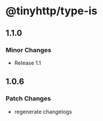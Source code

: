 # @tinyhttp/type-is

## 1.1.0

### Minor Changes

- Release 1.1

## 1.0.6

### Patch Changes

- regenerate changelogs
